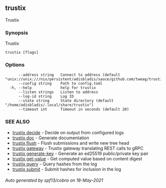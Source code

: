 ## trustix

Trustix

### Synopsis

Trustix

```
trustix [flags]
```

### Options

```
      --address string   Connect to address (default "unix://unix:///nix/persistent/adisbladis/sauce/github.com/tweag/trustix/state/trustix.sock")
      --config string    Path to config.toml
  -h, --help             help for trustix
      --listen strings   Listen to address
      --log-id string    Log ID
      --state string     State directory (default "/home/adisbladis/.local/share/trustix")
      --timeout int      Timeout in seconds (default 20)
```

### SEE ALSO

* [trustix decide](trustix_decide.md)	 - Decide on output from configured logs
* [trustix doc](trustix_doc.md)	 - Generate documentation
* [trustix flush](trustix_flush.md)	 - Flush submissions and write new tree head
* [trustix gateway](trustix_gateway.md)	 - Trustix gateway translating REST calls to gRPC
* [trustix generate-key](trustix_generate-key.md)	 - Generate an ed25519 public/private key pair
* [trustix get-value](trustix_get-value.md)	 - Get computed value based on content digest
* [trustix query](trustix_query.md)	 - Query hashes from the log
* [trustix submit](trustix_submit.md)	 - Submit hashes for inclusion in the log

###### Auto generated by spf13/cobra on 18-May-2021
